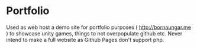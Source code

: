# Portfolio

Used as web host a demo site for portfolio purposes ( http://bornaungar.me ) to showcase unity games, things to not overpopulate github etc. Never intend to make a full website as Github Pages don't support php.
